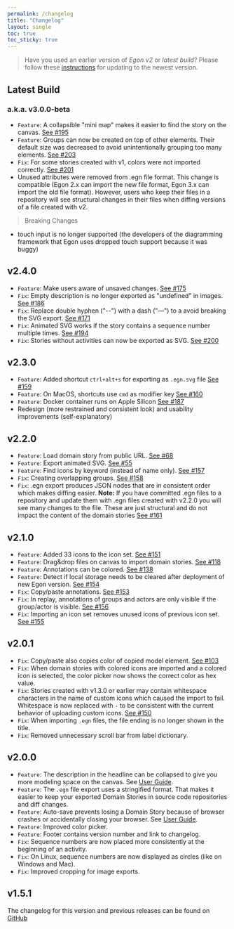 ```yaml
---
permalink: /changelog
title: "Changelog"
layout: single
toc: true
toc_sticky: true
---
```


> Have you used an earlier version of *Egon v2* or *latest build*? Please follow these [instructions](https://egon.io/howto#launching-egon) for updating to the newest version.

## Latest Build
### a.k.a. v3.0.0-beta
- `Feature`: A collapsible "mini map" makes it easier to find the story on the canvas. [See #195](https://github.com/WPS/egon.io/issues/195)
- `Feature`: Groups can now be created on top of other elements. Their default size was decreased to avoid unintentionally grouping too many elements. [See #203](https://github.com/WPS/egon.io/issues/203)
- `Fix`: For some stories created with v1, colors were not imported correctly. [See #201](https://github.com/WPS/egon.io/issues/201)
- Unused attributes were removed from .egn file format. This change is compatible (Egon 2.x can import the new file format, Egon 3.x can import the old file format). However, users who keep their files in a repository will see structural changes in their files when diffing versions of a file created with v2.
  
> Breaking Changes
- touch input is no longer supported (the developers of the diagramming framework that Egon uses dropped touch support because it was buggy)


## v2.4.0
- `Feature`: Make users aware of unsaved changes. [See #175](https://github.com/WPS/egon.io/issues/175)
- `Fix`: Empty description is no longer exported as "undefined" in images. [See #186](https://github.com/WPS/egon.io/issues/186)
- `Fix`: Replace double hyphen ("--") with a dash ("—") to a avoid breaking the SVG export. [See #171](https://github.com/WPS/egon.io/issues/171)
- `Fix`: Animated SVG works if the story contains a sequence number multiple times. [See #194](https://github.com/WPS/egon.io/issues/194)
- `Fix`: Stories without activities can now be exported as SVG. [See #200](https://github.com/WPS/egon.io/issues/200)

## v2.3.0
- `Feature`: Added shortcut `ctrl+alt+s` for exporting as `.egn.svg` file [See #159](https://github.com/WPS/egon.io/issues/159)
- `Feature`: On MacOS, shortcuts use `cmd` as modifier key [See #160](https://github.com/WPS/egon.io/issues/160)
- `Feature`: Docker container runs on Apple Silicon [See #187](https://github.com/WPS/egon.io/issues/187)
- Redesign (more restrained and consistent look) and usability improvements (self-explanatory) 

## v2.2.0
- `Feature`: Load domain story from public URL. [See #68](https://github.com/WPS/egon.io/issues/68)
- `Feature`: Export animated SVG. [See #55](https://github.com/WPS/egon.io/issues/55)
- `Feature`: Find icons by keyword (instead of name only). [See #157](https://github.com/WPS/egon.io/issues/157)
- `Fix`: Creating overlapping groups.  [See #158](https://github.com/WPS/egon.io/issues/158)
- `Fix`: .egn export produces JSON nodes that are in consistent order which makes diffing easier. **Note:** If you have committed .egn files to a repository and update them with .egn files created with v2.2.0 you will see many changes to the file. These are just structural and do not impact the content of the domain stories [See #161](https://github.com/WPS/egon.io/issues/161)

## v2.1.0
- `Feature`: Added 33 icons to the icon set. [See #151](https://github.com/WPS/egon.io/issues/151)
- `Feature`: Drag&drop files on canvas to import domain stories. [See #118](https://github.com/WPS/egon.io/issues/118)
- `Feature`: Annotations can be colored. [See #138](https://github.com/WPS/egon.io/issues/138)
- `Feature`: Detect if local storage needs to be cleared after deployment of new Egon version. [See #154](https://github.com/WPS/egon.io/issues/154)
- `Fix`: Copy/paste annotations. [See #153](https://github.com/WPS/egon.io/issues/153)
- `Fix`: In replay, annotations of groups and actors are only visible if the group/actor is visible. [See #156](https://github.com/WPS/egon.io/issues/156)
- `Fix`: Importing an icon set removes unused icons of previous icon set. [See #155](https://github.com/WPS/egon.io/issues/155)

## v2.0.1
- `Fix`: Copy/paste also copies color of copied model element. [See #103](https://github.com/WPS/egon.io/issues/103)
- `Fix`: When domain stories with colored icons are imported and a colored icon is selected, the color picker now shows the correct color as hex value.
- `Fix`: Stories created with v1.3.0 or earlier may contain whitespace characters in the name of custom icons which caused the import to fail. Whitespace is now replaced with `-` to be consistent with the current behavior of uploading custom icons. [See #150](https://github.com/WPS/egon.io/issues/150)
- `Fix`: When importing `.egn` files, the file ending is no longer shown in the title.
- `Fix`: Removed unnecessary scroll bar from label dictionary.

## v2.0.0
- `Feature`: The description in the headline can be collapsed to give you more modeling space on the canvas. See [User Guide](https://egon.io/howto#headline).
- `Feature`: The `.egn` file export uses a stringified format.  That makes it easier to keep your exported Domain Stories in source code repositories and diff changes. 
- `Feature`: Auto-save prevents losing a Domain Story because of browser crashes or accidentally closing your browser. See [User Guide](https://egon.io/howto#auto-save-and-creating-new-domain-stories).
- `Feature`: Improved color picker.
- `Feature`: Footer contains version number and link to changelog.
- `Fix`: Sequence numbers are now placed more consistently at the beginning of an activity.
- `Fix`: On Linux, sequence numbers are now displayed as circles (like on Windows and Mac).
- `Fix`: Improved cropping for image exports.


## v1.5.1
The changelog for this version and previous releases can be found on [GitHub](https://github.com/WPS/egon.io/releases)

